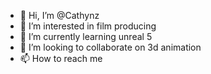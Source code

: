 - 👋 Hi, I’m @Cathynz
- 👀 I’m interested in film producing
- 🌱 I’m currently learning unreal 5
- 💞️ I’m looking to collaborate on 3d animation
- 📫 How to reach me 

<!---
Cathynz/Cathynz is a ✨ special ✨ repository because its `README.md` (this file) appears on your GitHub profile.
You can click the Preview link to take a look at your changes.
--->
